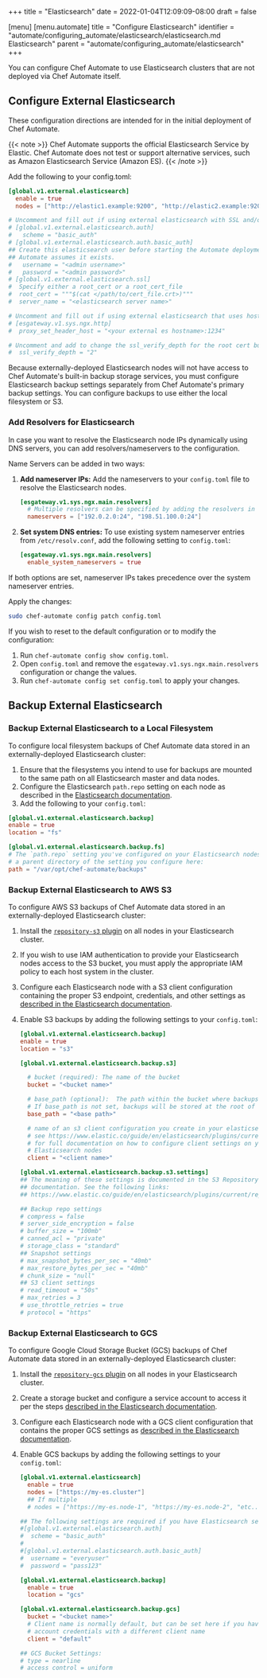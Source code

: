 +++
title = "Elasticsearch"
date = 2022-01-04T12:09:09-08:00
draft = false

[menu]
  [menu.automate]
    title = "Configure Elasticsearch"
    identifier = "automate/configuring_automate/elasticsearch/elasticsearch.md Elasticsearch"
    parent = "automate/configuring_automate/elasticsearch"
+++

You can configure Chef Automate to use Elasticsearch clusters that are not deployed via Chef Automate itself.

## Configure External Elasticsearch

These configuration directions are intended for in the initial deployment of Chef Automate.

{{< note >}}
Chef Automate supports the official Elasticsearch Service by Elastic. Chef Automate does not test or support alternative services, such as Amazon Elasticsearch Service (Amazon ES).
{{< /note >}}

Add the following to your config.toml:

```toml
[global.v1.external.elasticsearch]
  enable = true
  nodes = ["http://elastic1.example:9200", "http://elastic2.example:9200", "..." ]

# Uncomment and fill out if using external elasticsearch with SSL and/or basic auth
# [global.v1.external.elasticsearch.auth]
#   scheme = "basic_auth"
# [global.v1.external.elasticsearch.auth.basic_auth]
## Create this elasticsearch user before starting the Automate deployment;
## Automate assumes it exists.
#   username = "<admin username>"
#   password = "<admin password>"
# [global.v1.external.elasticsearch.ssl]
#  Specify either a root_cert or a root_cert_file
#  root_cert = """$(cat </path/to/cert_file.crt>)"""
#  server_name = "<elasticsearch server name>"

# Uncomment and fill out if using external elasticsearch that uses hostname-based routing/load balancing
# [esgateway.v1.sys.ngx.http]
#  proxy_set_header_host = "<your external es hostname>:1234"

# Uncomment and add to change the ssl_verify_depth for the root cert bundle
#  ssl_verify_depth = "2"
```

Because externally-deployed Elasticsearch nodes will not have access to Chef Automate's built-in backup storage services, you must configure Elasticsearch backup settings separately from Chef Automate's primary backup settings. You can configure backups to use either the local filesystem or S3.

### Add Resolvers for Elasticsearch

In case you want to resolve the Elasticsearch node IPs dynamically using DNS servers, you can add resolvers/nameservers to the configuration.

Name Servers can be added in two ways:

1. **Add nameserver IPs:** Add the nameservers to your `config.toml` file to resolve the Elasticsearch nodes.

    ```toml
    [esgateway.v1.sys.ngx.main.resolvers]
      # Multiple resolvers can be specified by adding the resolvers in the list.
      nameservers = ["192.0.2.0:24", "198.51.100.0:24"]
    ```

1. **Set system DNS entries:** To use existing system nameserver entries from `/etc/resolv.conf`, add the following setting to `config.toml`:

    ```toml
    [esgateway.v1.sys.ngx.main.resolvers]
      enable_system_nameservers = true
    ```

If both options are set, nameserver IPs takes precedence over the system nameserver entries.

Apply the changes:

```bash
sudo chef-automate config patch config.toml
````

If you wish to reset to the default configuration or to modify the configuration:

1. Run `chef-automate config show config.toml`.
1. Open `config.toml` and remove the `esgateway.v1.sys.ngx.main.resolvers` configuration or change the values.
1. Run `chef-automate config set config.toml` to apply your changes.

## Backup External Elasticsearch

### Backup External Elasticsearch to a Local Filesystem

To configure local filesystem backups of Chef Automate data stored in an externally-deployed Elasticsearch cluster:

1. Ensure that the filesystems you intend to use for backups are mounted to the same path on all Elasticsearch master and data nodes.
1. Configure the Elasticsearch `path.repo` setting on each node as described in the [Elasticsearch documentation](https://www.elastic.co/guide/en/elasticsearch/reference/6.8/modules-snapshots.html#_shared_file_system_repository).
1. Add the following to your `config.toml`:

```toml
[global.v1.external.elasticsearch.backup]
enable = true
location = "fs"

[global.v1.external.elasticsearch.backup.fs]
# The `path.repo` setting you've configured on your Elasticsearch nodes must be
# a parent directory of the setting you configure here:
path = "/var/opt/chef-automate/backups"
```

### Backup External Elasticsearch to AWS S3

To configure AWS S3 backups of Chef Automate data stored in an externally-deployed Elasticsearch cluster:

1. Install the [`repository-s3` plugin](https://www.elastic.co/guide/en/elasticsearch/plugins/current/repository-s3.html) on all nodes in your Elasticsearch cluster.
1. If you wish to use IAM authentication to provide your Elasticsearch nodes access to the S3 bucket, you must apply the appropriate IAM policy to each host system in the cluster.
1. Configure each Elasticsearch node with a S3 client configuration containing the proper S3 endpoint, credentials, and other settings as [described in the Elasticsearch documentation](https://www.elastic.co/guide/en/elasticsearch/plugins/current/repository-s3-client.html).
1. Enable S3 backups by adding the following settings to your `config.toml`:

    ```toml
    [global.v1.external.elasticsearch.backup]
    enable = true
    location = "s3"

    [global.v1.external.elasticsearch.backup.s3]

      # bucket (required): The name of the bucket
      bucket = "<bucket name>"

      # base_path (optional):  The path within the bucket where backups should be stored
      # If base_path is not set, backups will be stored at the root of the bucket.
      base_path = "<base path>"

      # name of an s3 client configuration you create in your elasticsearch.yml
      # see https://www.elastic.co/guide/en/elasticsearch/plugins/current/repository-s3-client.html
      # for full documentation on how to configure client settings on your
      # Elasticsearch nodes
      client = "<client name>"

    [global.v1.external.elasticsearch.backup.s3.settings]
    ## The meaning of these settings is documented in the S3 Repository Plugin
    ## documentation. See the following links:
    ## https://www.elastic.co/guide/en/elasticsearch/plugins/current/repository-s3-repository.html

    ## Backup repo settings
    # compress = false
    # server_side_encryption = false
    # buffer_size = "100mb"
    # canned_acl = "private"
    # storage_class = "standard"
    ## Snapshot settings
    # max_snapshot_bytes_per_sec = "40mb"
    # max_restore_bytes_per_sec = "40mb"
    # chunk_size = "null"
    ## S3 client settings
    # read_timeout = "50s"
    # max_retries = 3
    # use_throttle_retries = true
    # protocol = "https"
    ```

### Backup External Elasticsearch to GCS

To configure Google Cloud Storage Bucket (GCS) backups of Chef Automate data stored in an externally-deployed Elasticsearch cluster:

1. Install the [`repository-gcs` plugin](https://www.elastic.co/guide/en/elasticsearch/plugins/current/repository-gcs.html) on all nodes in your Elasticsearch cluster.
1. Create a storage bucket and configure a service account to access it per the steps [described in the Elasticsearch documentation](https://www.elastic.co/guide/en/elasticsearch/plugins/current/repository-gcs-usage.html).
1. Configure each Elasticsearch node with a GCS client configuration that contains the proper GCS settings as [described in the Elasticsearch documentation](https://www.elastic.co/guide/en/elasticsearch/plugins/current/repository-gcs-client.html).
1. Enable GCS backups by adding the following settings to your `config.toml`:

    ```toml
    [global.v1.external.elasticsearch]
      enable = true
      nodes = ["https://my-es.cluster"]
      ## If multiple
      # nodes = ["https://my-es.node-1", "https://my-es.node-2", "etc..."]

    ## The following settings are required if you have Elasticsearch setup with basic auth
    #[global.v1.external.elasticsearch.auth]
    #  scheme = "basic_auth"
    #
    #[global.v1.external.elasticsearch.auth.basic_auth]
    #  username = "everyuser"
    #  password = "pass123"

    [global.v1.external.elasticsearch.backup]
      enable = true
      location = "gcs"

    [global.v1.external.elasticsearch.backup.gcs]
      bucket = "<bucket name>"
      # Client name is normally default, but can be set here if you have generated service
      # account credentials with a different client name
      client = "default"

    ## GCS Bucket Settings:
    # type = nearline
    # access control = uniform
    ```

